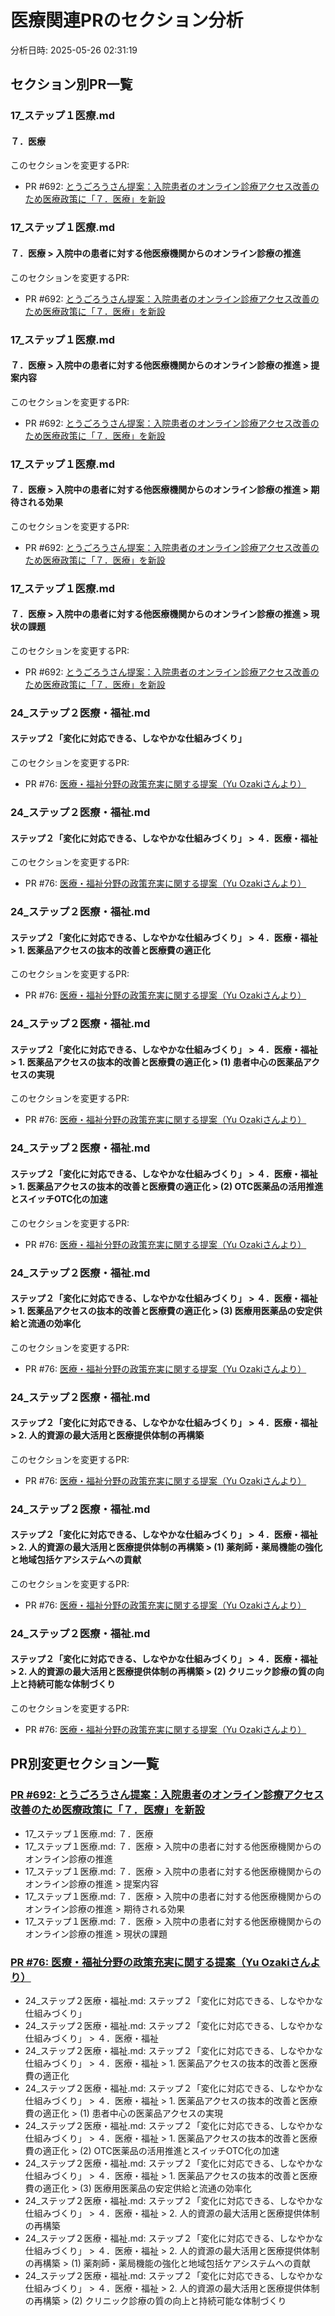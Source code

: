 # 医療関連PRのセクション分析

分析日時: 2025-05-26 02:31:19

## セクション別PR一覧

### 17_ステップ１医療.md
#### ７．医療
このセクションを変更するPR:
- PR #692: [とうごろうさん提案：入院患者のオンライン診療アクセス改善のため医療政策に「７．医療」を新設](https://github.com/team-mirai/policy/pull/692)

### 17_ステップ１医療.md
#### ７．医療 > 入院中の患者に対する他医療機関からのオンライン診療の推進
このセクションを変更するPR:
- PR #692: [とうごろうさん提案：入院患者のオンライン診療アクセス改善のため医療政策に「７．医療」を新設](https://github.com/team-mirai/policy/pull/692)

### 17_ステップ１医療.md
#### ７．医療 > 入院中の患者に対する他医療機関からのオンライン診療の推進 > 提案内容
このセクションを変更するPR:
- PR #692: [とうごろうさん提案：入院患者のオンライン診療アクセス改善のため医療政策に「７．医療」を新設](https://github.com/team-mirai/policy/pull/692)

### 17_ステップ１医療.md
#### ７．医療 > 入院中の患者に対する他医療機関からのオンライン診療の推進 > 期待される効果
このセクションを変更するPR:
- PR #692: [とうごろうさん提案：入院患者のオンライン診療アクセス改善のため医療政策に「７．医療」を新設](https://github.com/team-mirai/policy/pull/692)

### 17_ステップ１医療.md
#### ７．医療 > 入院中の患者に対する他医療機関からのオンライン診療の推進 > 現状の課題
このセクションを変更するPR:
- PR #692: [とうごろうさん提案：入院患者のオンライン診療アクセス改善のため医療政策に「７．医療」を新設](https://github.com/team-mirai/policy/pull/692)

### 24_ステップ２医療・福祉.md
#### ステップ２「変化に対応できる、しなやかな仕組みづくり」
このセクションを変更するPR:
- PR #76: [医療・福祉分野の政策充実に関する提案（Yu Ozakiさんより）](https://github.com/team-mirai/policy/pull/76)

### 24_ステップ２医療・福祉.md
#### ステップ２「変化に対応できる、しなやかな仕組みづくり」 > ４．医療・福祉
このセクションを変更するPR:
- PR #76: [医療・福祉分野の政策充実に関する提案（Yu Ozakiさんより）](https://github.com/team-mirai/policy/pull/76)

### 24_ステップ２医療・福祉.md
#### ステップ２「変化に対応できる、しなやかな仕組みづくり」 > ４．医療・福祉 > 1. 医薬品アクセスの抜本的改善と医療費の適正化
このセクションを変更するPR:
- PR #76: [医療・福祉分野の政策充実に関する提案（Yu Ozakiさんより）](https://github.com/team-mirai/policy/pull/76)

### 24_ステップ２医療・福祉.md
#### ステップ２「変化に対応できる、しなやかな仕組みづくり」 > ４．医療・福祉 > 1. 医薬品アクセスの抜本的改善と医療費の適正化 > (1) 患者中心の医薬品アクセスの実現
このセクションを変更するPR:
- PR #76: [医療・福祉分野の政策充実に関する提案（Yu Ozakiさんより）](https://github.com/team-mirai/policy/pull/76)

### 24_ステップ２医療・福祉.md
#### ステップ２「変化に対応できる、しなやかな仕組みづくり」 > ４．医療・福祉 > 1. 医薬品アクセスの抜本的改善と医療費の適正化 > (2) OTC医薬品の活用推進とスイッチOTC化の加速
このセクションを変更するPR:
- PR #76: [医療・福祉分野の政策充実に関する提案（Yu Ozakiさんより）](https://github.com/team-mirai/policy/pull/76)

### 24_ステップ２医療・福祉.md
#### ステップ２「変化に対応できる、しなやかな仕組みづくり」 > ４．医療・福祉 > 1. 医薬品アクセスの抜本的改善と医療費の適正化 > (3) 医療用医薬品の安定供給と流通の効率化
このセクションを変更するPR:
- PR #76: [医療・福祉分野の政策充実に関する提案（Yu Ozakiさんより）](https://github.com/team-mirai/policy/pull/76)

### 24_ステップ２医療・福祉.md
#### ステップ２「変化に対応できる、しなやかな仕組みづくり」 > ４．医療・福祉 > 2. 人的資源の最大活用と医療提供体制の再構築
このセクションを変更するPR:
- PR #76: [医療・福祉分野の政策充実に関する提案（Yu Ozakiさんより）](https://github.com/team-mirai/policy/pull/76)

### 24_ステップ２医療・福祉.md
#### ステップ２「変化に対応できる、しなやかな仕組みづくり」 > ４．医療・福祉 > 2. 人的資源の最大活用と医療提供体制の再構築 > (1) 薬剤師・薬局機能の強化と地域包括ケアシステムへの貢献
このセクションを変更するPR:
- PR #76: [医療・福祉分野の政策充実に関する提案（Yu Ozakiさんより）](https://github.com/team-mirai/policy/pull/76)

### 24_ステップ２医療・福祉.md
#### ステップ２「変化に対応できる、しなやかな仕組みづくり」 > ４．医療・福祉 > 2. 人的資源の最大活用と医療提供体制の再構築 > (2) クリニック診療の質の向上と持続可能な体制づくり
このセクションを変更するPR:
- PR #76: [医療・福祉分野の政策充実に関する提案（Yu Ozakiさんより）](https://github.com/team-mirai/policy/pull/76)

## PR別変更セクション一覧

### [PR #692: とうごろうさん提案：入院患者のオンライン診療アクセス改善のため医療政策に「７．医療」を新設](https://github.com/team-mirai/policy/pull/692)
- 17_ステップ１医療.md: ７．医療
- 17_ステップ１医療.md: ７．医療 > 入院中の患者に対する他医療機関からのオンライン診療の推進
- 17_ステップ１医療.md: ７．医療 > 入院中の患者に対する他医療機関からのオンライン診療の推進 > 提案内容
- 17_ステップ１医療.md: ７．医療 > 入院中の患者に対する他医療機関からのオンライン診療の推進 > 期待される効果
- 17_ステップ１医療.md: ７．医療 > 入院中の患者に対する他医療機関からのオンライン診療の推進 > 現状の課題

### [PR #76: 医療・福祉分野の政策充実に関する提案（Yu Ozakiさんより）](https://github.com/team-mirai/policy/pull/76)
- 24_ステップ２医療・福祉.md: ステップ２「変化に対応できる、しなやかな仕組みづくり」
- 24_ステップ２医療・福祉.md: ステップ２「変化に対応できる、しなやかな仕組みづくり」 > ４．医療・福祉
- 24_ステップ２医療・福祉.md: ステップ２「変化に対応できる、しなやかな仕組みづくり」 > ４．医療・福祉 > 1. 医薬品アクセスの抜本的改善と医療費の適正化
- 24_ステップ２医療・福祉.md: ステップ２「変化に対応できる、しなやかな仕組みづくり」 > ４．医療・福祉 > 1. 医薬品アクセスの抜本的改善と医療費の適正化 > (1) 患者中心の医薬品アクセスの実現
- 24_ステップ２医療・福祉.md: ステップ２「変化に対応できる、しなやかな仕組みづくり」 > ４．医療・福祉 > 1. 医薬品アクセスの抜本的改善と医療費の適正化 > (2) OTC医薬品の活用推進とスイッチOTC化の加速
- 24_ステップ２医療・福祉.md: ステップ２「変化に対応できる、しなやかな仕組みづくり」 > ４．医療・福祉 > 1. 医薬品アクセスの抜本的改善と医療費の適正化 > (3) 医療用医薬品の安定供給と流通の効率化
- 24_ステップ２医療・福祉.md: ステップ２「変化に対応できる、しなやかな仕組みづくり」 > ４．医療・福祉 > 2. 人的資源の最大活用と医療提供体制の再構築
- 24_ステップ２医療・福祉.md: ステップ２「変化に対応できる、しなやかな仕組みづくり」 > ４．医療・福祉 > 2. 人的資源の最大活用と医療提供体制の再構築 > (1) 薬剤師・薬局機能の強化と地域包括ケアシステムへの貢献
- 24_ステップ２医療・福祉.md: ステップ２「変化に対応できる、しなやかな仕組みづくり」 > ４．医療・福祉 > 2. 人的資源の最大活用と医療提供体制の再構築 > (2) クリニック診療の質の向上と持続可能な体制づくり

